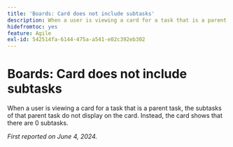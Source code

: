 ```yaml
---
title: 'Boards: Card does not include subtasks'
description: When a user is viewing a card for a task that is a parent task, the subtasks of that parent task do not display on the card. Instead, the card shows that there are 0 subtasks.
hidefromtoc: yes
feature: Agile
exl-id: 542514fa-6144-475a-a541-e02c392eb302
---
```

# Boards: Card does not include subtasks

<!--

>[!NOTE]
>
>This issue was fixed on August 8, 2024.

-->

When a user is viewing a card for a task that is a parent task, the subtasks of that parent task do not display on the card. Instead, the card shows that there are 0 subtasks.

_First reported on June 4, 2024._
